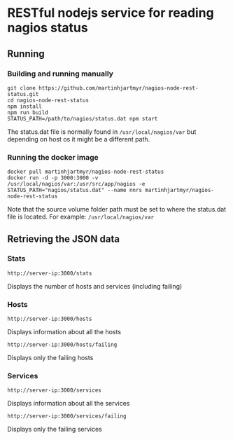 # RESTful nodejs service for reading nagios status

## Running

### Building and running manually
```
git clone https://github.com/martinhjartmyr/nagios-node-rest-status.git
cd nagios-node-rest-status
npm install
npm run build
STATUS_PATH=/path/to/nagios/status.dat npm start
```
The status.dat file is normally found in `/usr/local/nagios/var` but depending on host os it might be a different path.

### Running the docker image
```
docker pull martinhjartmyr/nagios-node-rest-status
docker run -d -p 3000:3000 -v /usr/local/nagios/var:/usr/src/app/nagios -e STATUS_PATH="nagios/status.dat" --name nnrs martinhjartmyr/nagios-node-rest-status
```
Note that the source volume folder path must be set to where the status.dat file is located. For example: `/usr/local/nagios/var`

## Retrieving the JSON data

### Stats
```
http://server-ip:3000/stats
```
Displays the number of hosts and services (including failing)

### Hosts
```
http://server-ip:3000/hosts
```
Displays information about all the hosts

```
http://server-ip:3000/hosts/failing
```
Displays only the failing hosts

### Services
```
http://server-ip:3000/services
```
Displays information about all the services

```
http://server-ip:3000/services/failing
```
Displays only the failing services
